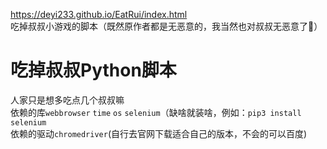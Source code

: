 https://deyi233.github.io/EatRui/index.html  
吃掉叔叔小游戏的脚本（既然原作者都是无恶意的，我当然也对叔叔无恶意了🐶）  
# 吃掉叔叔Python脚本  
人家只是想多吃点几个叔叔嘛  
依赖的库`webbrowser` `time` `os` `selenium`（缺啥就装啥，例如：`pip3 install selenium`  
依赖的驱动`chromedriver`(自行去官网下载适合自己的版本，不会的可以百度)  
